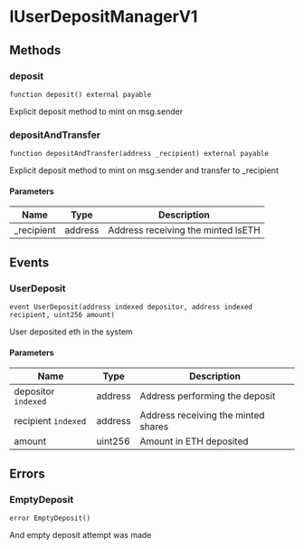 # IUserDepositManagerV1









## Methods

### deposit

```solidity
function deposit() external payable
```

Explicit deposit method to mint on msg.sender




### depositAndTransfer

```solidity
function depositAndTransfer(address _recipient) external payable
```

Explicit deposit method to mint on msg.sender and transfer to _recipient



#### Parameters

| Name | Type | Description |
|---|---|---|
| _recipient | address | Address receiving the minted lsETH |



## Events

### UserDeposit

```solidity
event UserDeposit(address indexed depositor, address indexed recipient, uint256 amount)
```

User deposited eth in the system



#### Parameters

| Name | Type | Description |
|---|---|---|
| depositor `indexed` | address | Address performing the deposit |
| recipient `indexed` | address | Address receiving the minted shares |
| amount  | uint256 | Amount in ETH deposited |



## Errors

### EmptyDeposit

```solidity
error EmptyDeposit()
```

And empty deposit attempt was made





